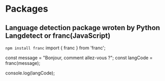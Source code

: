 # Packages

## Language detection package wroten by Python Langdetect or franc(JavaScript)

`npm install franc`
import { franc } from 'franc';

const message = "Bonjour, comment allez-vous ?";
const langCode = franc(message);

console.log(langCode);
